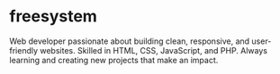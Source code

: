 # freesystem
Web developer passionate about building clean, responsive, and user-friendly websites. Skilled in HTML, CSS, JavaScript, and PHP. Always learning and creating new projects that make an impact.
